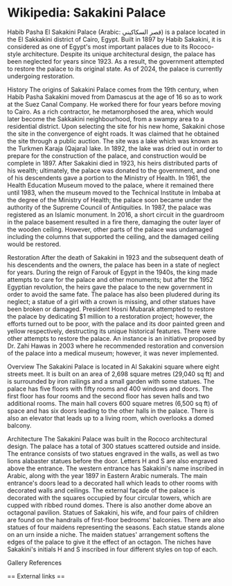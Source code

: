 
# Wikipedia: Sakakini Palace
Habib Pasha El Sakakini Palace (Arabic: قصر السكاكيني) is a palace located in the El Sakkakini district of Cairo, Egypt. Built in 1897 by Habib Sakakini, it is considered as one of Egypt's most important palaces due to its Rococo-style architecture.
Despite its unique architectural design, the palace has been neglected for years since 1923. As a result, the government attempted to restore the palace to its original state. As of 2024, the palace is currently undergoing restoration.

History
The origins of Sakakini Palace comes from the 19th century, when Habib Pasha Sakakini moved from Damascus at the age of 16 so as to work at the Suez Canal Company. He worked there for four years before moving to Cairo. As a rich contractor, he metamorphosed the area, which would later become the Sakkakini neighbourhood, from a swampy area to a residential district. Upon selecting the site for his new home, Sakakini chose the site in the convergence of eight roads. It was claimed that he obtained the site through a public auction. The site was a lake which was known as the Turkmen Karaja (Qajara) lake. In 1892, the lake was dried out in order to prepare for the construction of the palace, and construction would be complete in 1897.
After Sakakini died in 1923, his heirs distributed parts of his wealth; ultimately, the palace was donated to the government, and one of his descendents gave a portion to the Ministry of Health.
In 1961, the Health Education Museum moved to the palace, where it remained there until 1983, when the museum moved to the Technical Institute in Imbaba at the degree of the Ministry of Health; the palace soon became under the authority of the Supreme Council of Antiquities. In 1987, the palace was registered as an Islamic monument.
In 2016, a short circuit in the guardroom in the palace basement resulted in a fire there, damaging the outer layer of the wooden ceiling. However, other parts of the palace was undamaged including the columns that supported the ceiling, and the damaged ceiling would be restored.

Restoration
After the death of Sakakini in 1923 and the subsequent death of his descendents and the owners, the palace has been in a state of neglect for years.
During the reign of Farouk of Egypt in the 1940s, the king made attempts to care for the palace and other monuments; but after the 1952 Egyptian revolution, the heirs gave the palace to the new government in order to avoid the same fate. The palace has also been pludered during its neglect; a statue of a girl with a crown is missing, and other statues have been broken or damaged.
President Hosni Mubarak attempted to restore the palace by dedicating $1 million to a restoration project; however, the efforts turned out to be poor, with the palace and its door painted green and yellow respectively, destructing its unique historical features. There were other attempts to restore the palace. An instance is an initiative proposed by Dr. Zahi Hawas in 2003 where he recommended restoration and conversion of the palace into a medical museum; however, it was never implemented.

Overview
The Sakakini Palace is located in Al Sakakini square where eight streets meet. It is built on an area of 2,698 square metres (29,040 sq ft) and is surrounded by iron railings and a small garden with some statues.
The palace has five floors with fifty rooms and 400 windows and doors. The first floor has four rooms and the second floor has seven halls and two additional rooms. The main hall covers 600 square metres (6,500 sq ft) of space and has six doors leading to the other halls in the palace. There is also an elevator that leads up to a living room, which overlooks a domed balcony.

Architecture
The Sakakini Palace was built in the Rococo architectural design. The palace has a total of 300 statues scattered outside and inside. The entrance consists of two statues engraved in the walls, as well as two lions alabaster statues before the door. Letters H and S are also engraved above the entrance. The western entrance has Sakakini's name inscribed in Arabic, along with the year 1897 in Eastern Arabic numerals. The main entrance's doors lead to a decorated hall which leads to other rooms with decorated walls and ceilings.
The external façade of the palace is decorated with the squares occupied by four circular towers, which are cupped with ribbed round domes. There is also another dome above an octagonal pavilion.
Statues of Sakakini, his wife, and four pairs of children are found on the handrails of first-floor bedrooms' balconies. There are also statues of four maidens representing the seasons. Each statue stands alone on an urn inside a niche. The maiden statues' arrangement softens the edges of the palace to give it the effect of an octagon. The niches have Sakakini's initials H and S inscribed in four different styles on top of each.

Gallery
References


== External links ==